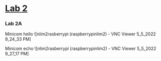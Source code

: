 # [Lab 2](https://github.com/kevinwlu/iot/tree/master/lesson2)
### Lab 2A
Minicom hello
![nlim2rasberrypi (raspberrypinlim2) - VNC Viewer 5_5_2022 9_24_33 PM]

Minicom echo
![nlim2rasberrypi (raspberrypinlim2) - VNC Viewer 5_5_2022 9_27_17 PM]
